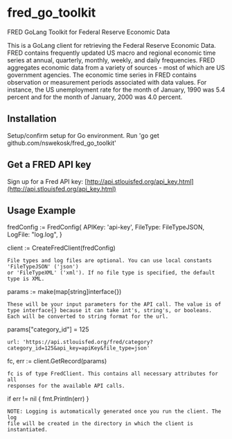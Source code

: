 # fred_go_toolkit
FRED GoLang Toolkit for Federal Reserve Economic Data

This is a GoLang client for retrieving the Federal Reserve Economic Data. FRED contains frequently updated US macro and regional economic time series at annual, quarterly, monthly, weekly, and daily frequencies. FRED aggregates economic data from a variety of sources - most of which are US government agencies. The economic time series in FRED contains observation or measurement periods associated with data values. For instance, the US unemployment rate for the month of January, 1990 was 5.4 percent and for the month of January, 2000 was 4.0 percent.

## Installation

   Setup/confirm setup for Go environment.
   Run 'go get github.com/nswekosk/fred_go_toolkit'

## Get a FRED API key

Sign up for a Fred API key: [http://api.stlouisfed.org/api_key.html](http://api.stlouisfed.org/api_key.html)

## Usage Example

fredConfig := FredConfig{
    APIKey: 'api-key',
    FileType: FileTypeJSON,     
    LogFile: "log.log",
}

client := CreateFredClient(fredConfig)  

    File types and log files are optional. You can use local constants 'FileTypeJSON' ('json')     
    or 'FileTypeXML' ('xml'). If no file type is specified, the default type is XML. 

params := make(map[string]interface{})

    These will be your input parameters for the API call. The value is of 
    type interface{} because it can take int's, string's, or booleans.    
    Each will be converted to string format for the url.                  

params["category_id"] = 125

    url: 'https://api.stlouisfed.org/fred/category?category_id=125&api_key=apiKey&file_type=json' 

fc, err := client.GetRecord(params)

    fc is of type FredClient. This contains all necessary attributes for all 
    responses for the available API calls.                                   


if err != nil {
  fmt.Println(err)
}

    NOTE: Logging is automatically generated once you run the client. The log  
    file will be created in the directory in which the client is instantiated. 
